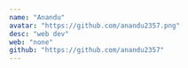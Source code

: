 ```yaml
---
name: "Anandu"
avatar: "https://github.com/anandu2357.png"
desc: "web dev"
web: "none"
github: "https://github.com/anandu2357"
---
```

